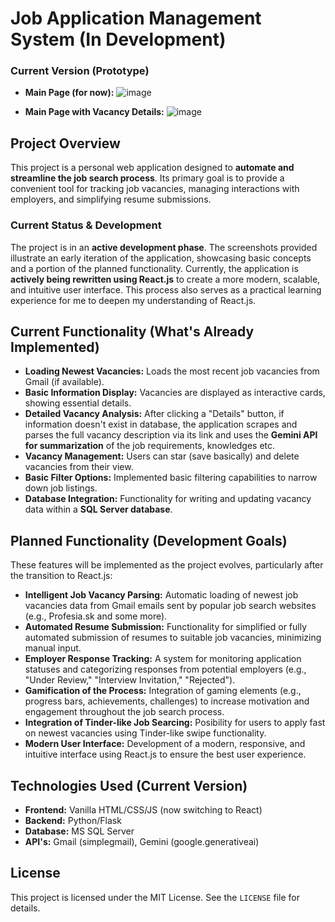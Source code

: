 # Job Application Management System (In Development)

### Current Version (Prototype)

* **Main Page (for now):**
    ![image](https://github.com/user-attachments/assets/77a12d99-cbf8-4e9a-989c-77fba1a7e779)

* **Main Page with Vacancy Details:**
    ![image](https://github.com/user-attachments/assets/34fb2d31-f8d5-4923-90c7-86c92a16f56f)

## Project Overview

This project is a personal web application designed to **automate and streamline the job search process**. Its primary goal is to provide a convenient tool for tracking job vacancies, managing interactions with employers, and simplifying resume submissions.

### Current Status & Development

The project is in an **active development phase**. The screenshots provided illustrate an early iteration of the application, showcasing basic concepts and a portion of the planned functionality. Currently, the application is **actively being rewritten using React.js** to create a more modern, scalable, and intuitive user interface. This process also serves as a practical learning experience for me to deepen my understanding of React.js.

## Current Functionality (What's Already Implemented)

* **Loading Newest Vacancies:** Loads the most recent job vacancies from Gmail (if available).
* **Basic Information Display:** Vacancies are displayed as interactive cards, showing essential details.
* **Detailed Vacancy Analysis:** After clicking a "Details" button, if information doesn't exist in database, the application scrapes and parses the full vacancy description via its link and uses the **Gemini API for summarization** of the job requirements, knowledges etc.
* **Vacancy Management:** Users can star (save basically) and delete vacancies from their view.
* **Basic Filter Options:** Implemented basic filtering capabilities to narrow down job listings.
* **Database Integration:** Functionality for writing and updating vacancy data within a **SQL Server database**.

## Planned Functionality (Development Goals)

These features will be implemented as the project evolves, particularly after the transition to React.js:

* **Intelligent Job Vacancy Parsing:** Automatic loading of newest job vacancies data from Gmail emails sent by popular job search websites (e.g., Profesia.sk and some more).
* **Automated Resume Submission:** Functionality for simplified or fully automated submission of resumes to suitable job vacancies, minimizing manual input.
* **Employer Response Tracking:** A system for monitoring application statuses and categorizing responses from potential employers (e.g., "Under Review," "Interview Invitation," "Rejected").
* **Gamification of the Process:** Integration of gaming elements (e.g., progress bars, achievements, challenges) to increase motivation and engagement throughout the job search process.
* **Integration of Tinder-like Job Searcing:** Posibility for users to apply fast on newest vacancies using Tinder-like swipe functionality.
* **Modern User Interface:** Development of a modern, responsive, and intuitive interface using React.js to ensure the best user experience.

## Technologies Used (Current Version)

* **Frontend:** Vanilla HTML/CSS/JS (now switching to React)
* **Backend:** Python/Flask
* **Database:** MS SQL Server
* **API's:** Gmail (simplegmail), Gemini (google.generativeai)

## License

This project is licensed under the MIT License. See the `LICENSE` file for details.

